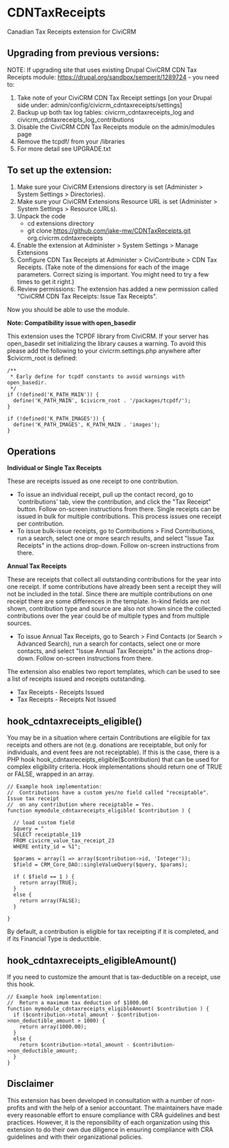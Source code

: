 CDNTaxReceipts
==============

Canadian Tax Receipts extension for CiviCRM

Upgrading from previous versions:
------------
NOTE: If upgrading site that uses existing Drupal CiviCRM CDN Tax Receipts module: https://drupal.org/sandbox/semperit/1289724 - you need to:

1. Take note of your CiviCRM CDN Tax Receipt settings [on your Drupal side under: admin/config/civicrm_cdntaxreceipts/settings]
2. Backup up both tax log tables: civicrm_cdntaxreceipts_log and civicrm_cdntaxreceipts_log_contributions
3. Disable the CiviCRM CDN Tax Receipts module on the admin/modules page
4. Remove the tcpdf/ from your /libraries
5. For more detail see UPGRADE.txt

To set up the extension:
------------

1. Make sure your CiviCRM Extensions directory is set (Administer > System Settings > Directories).
2. Make sure your CiviCRM Extensions Resource URL is set (Administer > System Settings > Resource URLs).
3. Unpack the code
    - cd extensions directory
    - git clone https://github.com/jake-mw/CDNTaxReceipts.git org.civicrm.cdntaxreceipts
4. Enable the extension at Administer > System Settings > Manage Extensions
5. Configure CDN Tax Receipts at Administer > CiviContribute > CDN Tax Receipts. (Take note of the dimensions for each of the image parameters. Correct sizing is important. You might need to try a few times to get it right.)
6. Review permissions: The extension has added a new permission called "CiviCRM CDN Tax Receipts: Issue Tax Receipts".

Now you should be able to use the module.

**Note: Compatibility issue with open_basedir**

This extension uses the TCPDF library from CiviCRM. If your server has open_basedir set initializing the library
causes a warning. To avoid this please add the following to your civicrm.settings.php anywhere after $civicrm_root
is defined:

    /**
     * Early define for tcpdf constants to avoid warnings with open_basedir.
     */
    if (!defined('K_PATH_MAIN')) {
      define('K_PATH_MAIN', $civicrm_root . '/packages/tcpdf/');
    }

    if (!defined('K_PATH_IMAGES')) {
      define('K_PATH_IMAGES', K_PATH_MAIN . 'images');
    }


Operations
------------
**Individual or Single Tax Receipts**

These are receipts issued as one receipt to one contribution.
- To issue an individual receipt, pull up the contact record, go to 'contributions' tab, view the contribution, and click the "Tax Receipt" button. Follow on-screen instructions from there.
Single receipts can be issued in bulk for multiple contributions. This process issues one receipt per contribution.
- To issue bulk-issue receipts, go to Contributions > Find Contributions, run a search, select one or more search results, and select "Issue Tax Receipts" in the actions drop-down. Follow on-screen instructions from there.

**Annual Tax Receipts**

These are receipts that collect all outstanding contributions for the year into one receipt. If some contributions have already been sent a receipt they will not be included in the total.
Since there are multiple contributions on one receipt there are some differences in the template. In-kind fields are not shown, contribution type and source are also not shown since the collected contributions over the year could be of multiple types and from multiple sources.

- To issue Annual Tax Receipts, go to Search > Find Contacts (or Search > Advanced Search), run a search for contacts, select one or more contacts, and select "Issue Annual Tax Receipts" in the actions drop-down. Follow on-screen instructions from there.

The extension also enables two report templates, which can be used to see a list of receipts issued and receipts outstanding.

- Tax Receipts - Receipts Issued
- Tax Receipts - Receipts Not Issued


hook_cdntaxreceipts_eligible()
------------

You may be in a situation where certain Contributions are eligible for tax receipts and others are not (e.g. donations are receiptable, but only for individuals, and event fees are not receiptable). If this is the case, there is a PHP hook hook_cdntaxreceipts_eligible($contribution) that can be used for complex eligibility criteria. Hook implementations should return one of TRUE or FALSE, wrapped in an array.

    // Example hook implementation:
    //  Contributions have a custom yes/no field called "receiptable". Issue tax receipt
    //  on any contribution where receiptable = Yes.
    function mymodule_cdntaxreceipts_eligible( $contribution ) {

      // load custom field
      $query = "
      SELECT receiptable_119
      FROM civicrm_value_tax_receipt_23
      WHERE entity_id = %1";

      $params = array(1 => array($contribution->id, 'Integer'));
      $field = CRM_Core_DAO::singleValueQuery($query, $params);

      if ( $field == 1 ) {
        return array(TRUE);
      }
      else {
        return array(FALSE);
      }

    }

By default, a contribution is eligible for tax receipting if it is completed, and if its Financial Type is deductible.

hook_cdntaxreceipts_eligibleAmount()
------------

If you need to customize the amount that is tax-deductible on a receipt, use this hook.

    // Example hook implementation:
    //  Return a maximum tax deduction of $1000.00
    function mymodule_cdntaxreceipts_eligibleAmount( $contribution ) {
      if ($contribution->total_amount - $contribution->non_deductible_amount > 1000) {
        return array(1000.00);
      }
      else {
        return $contribution->total_amount - $contribution->non_deductible_amount;
      }
    }

Disclaimer
------------

This extension has been developed in consultation with a number of non-profits and with the help of a senior accountant. The maintainers have made every reasonable effort to ensure compliance with CRA guidelines and best practices. However, it is the reponsibility of each organization using this extension to do their own due diligence in ensuring compliance with CRA guidelines and with their organizational policies.
